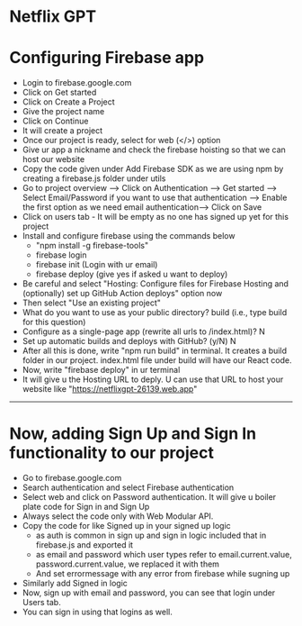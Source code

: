 # Netflix GPT

# Configuring Firebase app

- Login to firebase.google.com
- Click on Get started
- Click on Create a Project
- Give the project name
- Click on Continue
- It will create a project
- Once our project is ready, select for web (</>) option
- Give ur app a nickname and check the firebase hoisting so that we can host our website 
- Copy the code given under Add Firebase SDK as we are using npm by creating a firebase.js folder under utils
- Go to project overview --> Click on Authentication --> Get started --> Select Email/Password if 
you want to use that authentication --> Enable the first option as we need email authentication--> Click on Save
- Click on users tab - It will be empty as no one has signed up yet for this project
- Install and configure firebase using the commands below 
  - "npm install -g firebase-tools"
  - firebase login
  - firebase init (Login with ur email)
  - firebase deploy (give yes if asked u want to deploy)
- Be careful and select "Hosting: Configure files for Firebase Hosting and (optionally) set up GitHub Action deploys" option now 
- Then select "Use an existing project"
-  What do you want to use as your public directory? build (i.e., type build for this question)
- Configure as a single-page app (rewrite all urls to /index.html)? N
- Set up automatic builds and deploys with GitHub? (y/N) N
- After all this is done, write "npm run build" in terminal. It creates a build folder in our project. index.html file under build will have our React code.
- Now, write "firebase deploy" in ur terminal
- It will give u the Hosting URL to deply. U can use that URL to host your website like "https://netflixgpt-26139.web.app"


-----------------------------------------------------------------------------------------------

# Now, adding Sign Up and Sign In functionality to our project

- Go to firebase.google.com
- Search authentication and select Firebase authentication
- Select web and click on Password authentication. It will give u boiler plate code for Sign in and Sign Up
- Always select the code only with Web Modular API.
- Copy the code for like Signed up in your signed up logic 
  - as auth is common in sign up and sign in logic included that in firebase.js and exported it
  - as email and password which user types refer to email.current.value, password.current.value, we replaced it with them
  - And set errormessage with any error from firebase while sugning up
- Similarly add Signed in logic
- Now, sign up with email and password, you can see that login under Users tab.
- You can sign in using that logins as well.
 




